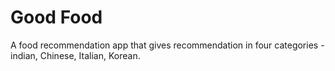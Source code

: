 # Good Food

A food recommendation app that gives recommendation in four categories - indian, Chinese, Italian, Korean.
